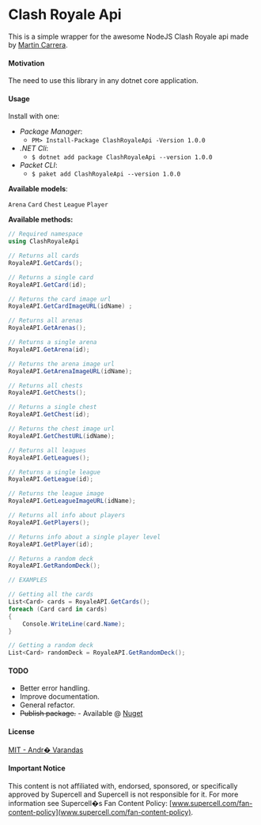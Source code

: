 ﻿# Clash Royale Api

This is a simple wrapper for the awesome NodeJS Clash Royale api made by [Martin Carrera](https://github.com/martincarrera/clash-royale-api).

#### Motivation
The need to use this library in any dotnet core application.

#### Usage

Install with one:

- *Package Manager*:
  - `PM> Install-Package ClashRoyaleApi -Version 1.0.0`
- *.NET Cli*: 
  - `$ dotnet add package ClashRoyaleApi --version 1.0.0`
- *Packet CLI*: 
  - `$ paket add ClashRoyaleApi --version 1.0.0`

**Available models**:

`Arena`
`Card`
`Chest`
`League`
`Player`

**Available methods:**

```csharp
// Required namespace
using ClashRoyaleApi

// Returns all cards
RoyaleAPI.GetCards();

// Returns a single card
RoyaleAPI.GetCard(id); 

// Returns the card image url
RoyaleAPI.GetCardImageURL(idName) ;

// Returns all arenas
RoyaleAPI.GetArenas();

// Returns a single arena
RoyaleAPI.GetArena(id); 

// Returns the arena image url
RoyaleAPI.GetArenaImageURL(idName);

// Returns all chests
RoyaleAPI.GetChests();

// Returns a single chest
RoyaleAPI.GetChest(id);

// Returns the chest image url
RoyaleAPI.GetChestURL(idName);

// Returns all leagues
RoyaleAPI.GetLeagues();

// Returns a single league
RoyaleAPI.GetLeague(id);

// Returns the league image
RoyaleAPI.GetLeagueImageURL(idName);

// Returns all info about players
RoyaleAPI.GetPlayers();

// Returns info about a single player level
RoyaleAPI.GetPlayer(id);

// Returns a random deck
RoyaleAPI.GetRandomDeck();

// EXAMPLES

// Getting all the cards
List<Card> cards = RoyaleAPI.GetCards();
foreach (Card card in cards)
{
    Console.WriteLine(card.Name);
}

// Getting a random deck
List<Card> randomDeck = RoyaleAPI.GetRandomDeck();
```

#### TODO
- Better error handling.
- Improve documentation.
- General refactor.
- ~~Publish package.~~ - Available @ [Nuget](https://www.nuget.org/packages/ClashRoyaleApi/)


#### License
[MIT - Andr� Varandas](LICENSE)

#### Important Notice
This content is not affiliated with, endorsed, sponsored, or specifically approved by Supercell and Supercell is not responsible for it. For more information see Supercell�s Fan Content Policy: [www.supercell.com/fan-content-policy](www.supercell.com/fan-content-policy).